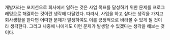 개발자라는 포지션으로 회사에서 일하는 것은 사업 목표를 달성하기 위한 문제를 프로그래밍으로 해결하는 것이란 생각에 다달았다.
따라서, 사업을 하고 싶다는 생각을 가지고 회사생활을 한다면 어떠한 문제가 발생하여도 이를 긍정적으로 바라볼 수 있게 될 것이라 생각한다.
그리고 나중에 나에게도 이런 문제가 발생할 수 있겠다는 생각을 해보는 것이다.